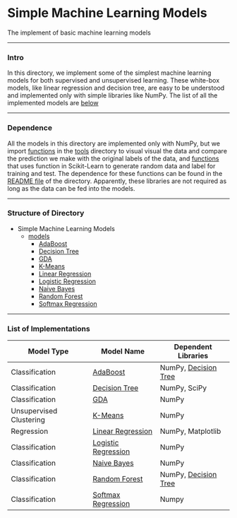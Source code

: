 # Simple Machine Learning Models

The implement of basic machine learning models

****

### Intro

In this directory, we implement some of the simplest machine learning models for both supervised and unsupervised learning. These white-box models, like linear regression and decision tree, are easy to be understood and implemented only with simple libraries like NumPy. The list of all the implemented models are [below](#list)

****

### Dependence

All the models in this directory are implemented only with NumPy, but we import [functions](../tools/show_prediction.py) in the [tools](../tools) directory to visual visual the data and compare the prediction we make with the original labels of the data, and [functions](../tools/get_data.py) that uses function in Scikit-Learn to generate random data and label for training and test. The dependence for these functions can be found in the [README file](../tools/README.md) of the directory. Apparently, these libraries are not required as long as the data can be fed into the models.

****

### Structure of Directory

- Simple Machine Learning Models
  - [models](models)
    - [AdaBoost](models/ada_boost)
    - [Decision Tree](models/decision_tree)
    - [GDA](models/gaussian)
    - [K-Means](models/k_means)
    - [Linear Regression](models/linear_regression)
    - [Logistic Regression](models/logistic_regression)
    - [Naive Bayes](models/naive_bayes)
    - [Random Forest](models/random_forest)
    - [Softmax Regression](models/softmax_regression)

****

<h3 id = "list"> List of Implementations </h3>

| Model Type | Model Name | Dependent Libraries |
| ---------- | ---------- | ------------------- | 
| Classification | [AdaBoost](models/ada_boost) | NumPy, [Decision Tree](models/decision_tree) |
| Classification | [Decision Tree](models/decision_tree) | NumPy, SciPy |
| Classification | [GDA](models/gaussian) | NumPy |
| Unsupervised Clustering |  [K-Means](models/k_means) | NumPy |
| Regression | [Linear Regression](models/linear_regression) | NumPy, Matplotlib |
| Classification | [Logistic Regression](models/logistic_regression) | NumPy |
| Classification | [Naive Bayes](models/naive_bayes) | NumPy |
| Classification | [Random Forest](models/random_forest) | NumPy, [Decision Tree](models/decision_tree) |
| Classification | [Softmax Regression](models/softmax_regression) | Numpy |